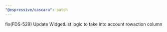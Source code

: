 ```yaml
---
"@espressive/cascara": patch
---
```


fix(FDS-529) Update WidgetList logic to take into account rowaction column
